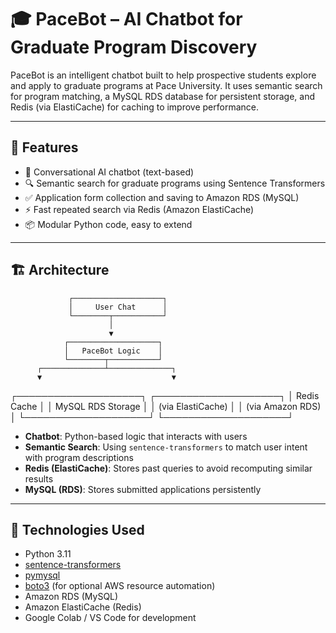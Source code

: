 # 🎓 PaceBot – AI Chatbot for Graduate Program Discovery

PaceBot is an intelligent chatbot built to help prospective students explore and apply to graduate programs at Pace University. It uses semantic search for program matching, a MySQL RDS database for persistent storage, and Redis (via ElastiCache) for caching to improve performance.

---

## 🌟 Features

- 💬 Conversational AI chatbot (text-based)
- 🔍 Semantic search for graduate programs using Sentence Transformers
- ✅ Application form collection and saving to Amazon RDS (MySQL)
- ⚡ Fast repeated search via Redis (Amazon ElastiCache)
- 📦 Modular Python code, easy to extend

---

## 🏗️ Architecture

                 ┌────────────────────┐
                 │     User Chat      │
                 └────────┬───────────┘
                          │
                          ▼
                ┌────────────────────┐
                │   PaceBot Logic    │
                └────────┬───────────┘
          ┌──────────────┴──────────────┐
          ▼                             ▼
┌────────────────────┐        ┌────────────────────┐
│    Redis Cache     │        │  MySQL RDS Storage  │
│  (via ElastiCache) │        │   (via Amazon RDS)  │
└────────────────────┘        └────────────────────┘


- **Chatbot**: Python-based logic that interacts with users
- **Semantic Search**: Using `sentence-transformers` to match user intent with program descriptions
- **Redis (ElastiCache)**: Stores past queries to avoid recomputing similar results
- **MySQL (RDS)**: Stores submitted applications persistently

---

## 🔧 Technologies Used

- Python 3.11
- [sentence-transformers](https://www.sbert.net/)
- [pymysql](https://pypi.org/project/PyMySQL/)
- [boto3](https://boto3.amazonaws.com/v1/documentation/api/latest/index.html) (for optional AWS resource automation)
- Amazon RDS (MySQL)
- Amazon ElastiCache (Redis)
- Google Colab / VS Code for development


